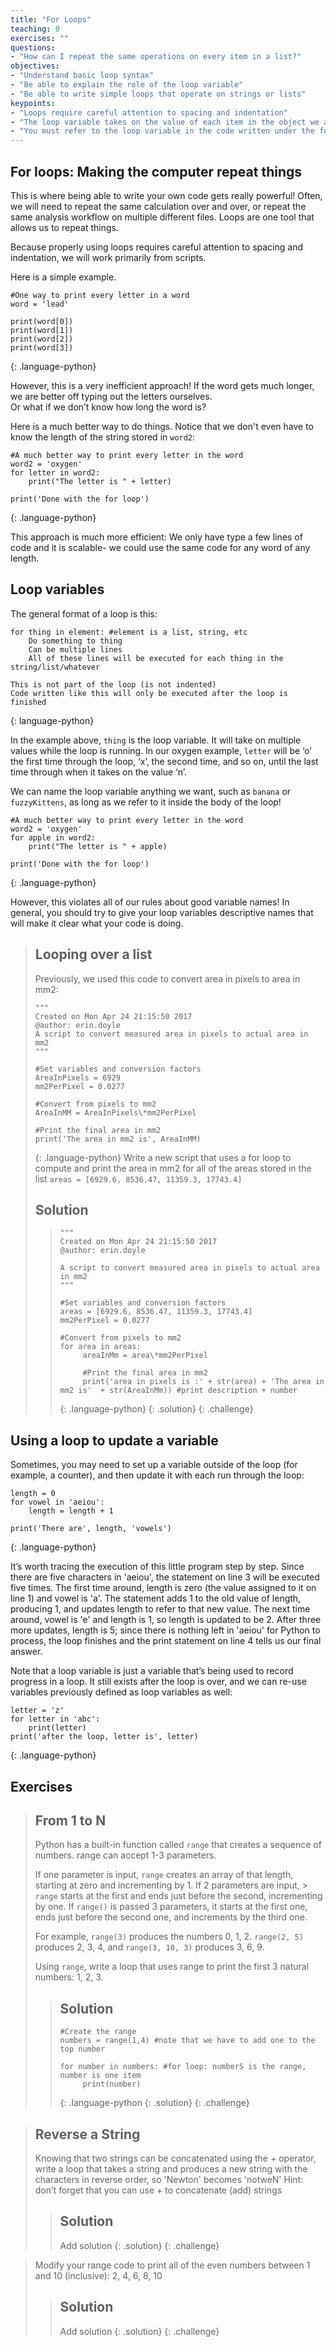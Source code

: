 ```yaml
---
title: "For Loops"
teaching: 0
exercises: ""
questions:
- "How can I repeat the same operations on every item in a list?"
objectives:
- "Understand basic loop syntax"
- "Be able to explain the role of the loop variable"
- "Be able to write simple loops that operate on strings or lists"
keypoints:
- "Loops require careful attention to spacing and indentation"
- "The loop variable takes on the value of each item in the object we are looping over, one at a time"
- "You must refer to the loop variable in the code written under the for loop statement"
---
```

## For loops: Making the computer repeat things

This is where being able to write your own code gets really powerful!  Often, we will need to repeat the same calculation over 
and over, or repeat the same analysis workflow on multiple different files.  Loops are one tool that allows us to repeat things.

Because properly using loops requires careful attention to spacing and indentation, we will work primarily from scripts.

Here is a simple example.
~~~
#One way to print every letter in a word
word = 'lead'

print(word[0])
print(word[1])
print(word[2])
print(word[3])
~~~
{: .language-python}

However, this is a very inefficient approach!  If the word gets much longer, we are better off typing out the letters ourselves.  
Or what if we don’t know how long the word is?

Here is a much better way to do things.  Notice that we don't even have to know the length of the string stored in `word2`:
~~~
#A much better way to print every letter in the word
word2 = 'oxygen'
for letter in word2:
	print("The letter is " + letter)
    
print('Done with the for loop')
~~~
{: .language-python}

This approach is much more efficient:  We only have type a few lines of code and it is scalable- we could use the same code for any word of any length.

## Loop variables
The general format of a loop is this:
~~~
for thing in element: #element is a list, string, etc  
	Do something to thing
	Can be multiple lines
	All of these lines will be executed for each thing in the string/list/whatever

This is not part of the loop (is not indented)
Code written like this will only be executed after the loop is finished
~~~
{: language-python}

In the example above, `thing` is the loop variable.  It will take on multiple values while the loop is running.  In our oxygen 
example, `letter` will be ‘o’ the first time through the loop, ‘x’, the second time, and so on, until the last time through when 
it takes on the value ‘n’.

We can name the loop variable anything we want, such as `banana` or `fuzzyKittens`, as long as we refer to it inside the body of 
the loop!

~~~
#A much better way to print every letter in the word
word2 = 'oxygen'
for apple in word2:
	print("The letter is " + apple)
    
print('Done with the for loop')
~~~
{: .language-python}

However, this violates all of our rules about good variable names!  In general, you should try to give your loop variables 
descriptive names that will make it clear what your code is doing.

> ## Looping over a list
> Previously, we used this code to convert area in pixels to area in mm2:
> ~~~ 
> """
> Created on Mon Apr 24 21:15:50 2017
> @author: erin.doyle
> A script to convert measured area in pixels to actual area in mm2
> """
> 
> #Set variables and conversion factors
> AreaInPixels = 6929 
> mm2PerPixel = 0.0277 
> 
> #Convert from pixels to mm2
> AreaInMM = AreaInPixels\*mm2PerPixel
> 
> #Print the final area in mm2
> print('The area in mm2 is', AreaInMM) 
> ~~~
> {: .language-python}
> Write a new script that uses a for loop to compute and print the area in mm2 for all of the areas stored in the list 
> `areas = [6929.6, 8536.47, 11359.3, 17743.4]`  
> ## Solution
> > ~~~
> > """
> > Created on Mon Apr 24 21:15:50 2017
> > @author: erin.doyle
> > 
> > A script to convert measured area in pixels to actual area in mm2
> > """
> > 
> > #Set variables and conversion factors
> > areas = [6929.6, 8536.47, 11359.3, 17743.4]
> > mm2PerPixel = 0.0277
> > 
> > #Convert from pixels to mm2
> > for area in areas:
> >      areaInMm = area\*mm2PerPixel
> > 
> >      #Print the final area in mm2
> >      print('area in pixels is :' + str(area) + 'The area in mm2 is'  + str(AreaInMm)) #print description + number
> > ~~~
> > {: .language-python}
> {: .solution}
{: .challenge}

## Using a loop to update a variable
Sometimes, you may need to set up a variable outside of the loop (for example, a counter), and then update it with each run 
through the loop:
~~~
length = 0
for vowel in 'aeiou':
    length = length + 1

print('There are', length, 'vowels')
~~~
{: .language-python}

It’s worth tracing the execution of this little program step by step. Since there are five characters in 'aeiou', the statement 
on line 3 will be executed five times. The first time around, length is zero (the value assigned to it on line 1) and vowel is 
'a'. The statement adds 1 to the old value of length, producing 1, and updates length to refer to that new value. The next time 
around, vowel is 'e' and length is 1, so length is updated to be 2. After three more updates, length is 5; since there is 
nothing left in 'aeiou' for Python to process, the loop finishes and the print statement on line 4 tells us our final answer.

Note that a loop variable is just a variable that’s being used to record progress in a loop. It still exists after the loop is 
over, and we can re-use variables previously defined as loop variables as well:
~~~
letter = 'z'
for letter in 'abc':
    print(letter)
print('after the loop, letter is', letter)
~~~
{: .language-python}

## Exercises
> ## From 1 to N
> Python has a built-in function called `range` that creates a sequence of numbers. range can accept 1-3 parameters. 
> 
> If one parameter is input, `range` creates an array of that length, starting at zero and incrementing by 1. If 2 parameters 
> are input, > `range` starts at the first and ends just before the second, incrementing by one. If `range()` is passed 3 
> parameters, it starts at the first one, ends just before the second one, and increments by the third one. 
> 
> For example, `range(3)` produces the numbers 0, 1, 2.  `range(2, 5)` produces 2, 3, 4, and `range(3, 10, 3)` produces 3, 6, 9. 
> 
> Using `range`, write a loop that uses range to print the first 3 natural numbers: 1, 2, 3.
> > ## Solution
> > ~~~
> > #Create the range
> > numbers = range(1,4) #note that we have to add one to the top number
> > 
> > for number in numbers: #for loop: numberS is the range, number is one item
> >      print(number)
> > ~~~
> > {: .language-python
> {: .solution}
{: .challenge}

> ## Reverse a String
> Knowing that two strings can be concatenated using the + operator, write a loop that takes a string and produces a new string with the characters in reverse order, so 'Newton' becomes 'notweN'
> Hint: don’t forget that you can use + to concatenate (add) strings
> > ## Solution
> > Add solution
> {: .solution}
{: .challenge}

> Modify your range code to print all of the even numbers between 1 and 10 (inclusive):  2, 4, 6, 8, 10
> > ## Solution
> > Add solution
> {: .solution}
{: .challenge}
